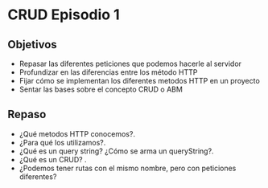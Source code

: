 # CRUD Episodio 1

## Objetivos

- Repasar las diferentes peticiones que podemos hacerle al servidor
- Profundizar en las diferencias entre los método HTTP
- Fijar cómo se implementan los diferentes metodos HTTP en un proyecto
- Sentar las bases sobre el concepto CRUD o ABM

## Repaso
- ¿Qué metodos HTTP conocemos?.
- ¿Para qué los utilizamos?.
- ¿Qué es un query string? ¿Cómo se arma un queryString?.
- ¿Qué es un CRUD? .
- ¿Podemos tener rutas con el mismo nombre, pero con peticiones diferentes?


